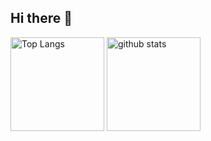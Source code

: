 ## Hi there 👋
<p align="left"> 
  <img alt="Top Langs" height="150px" src="https://github-readme-stats.vercel.app/api/top-langs/?username=setsugan&layout=compact&show_icons=true&theme=transparent" />
  <img alt="github stats" height="150px" src="https://github-readme-stats.vercel.app/api?username=setsugan&theme=transparent&show_icons=ture" />
</p>
